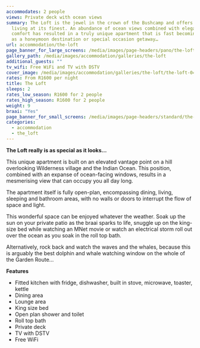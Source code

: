 ```yaml
---
accommodates: 2 people
views: Private deck with ocean views
summary: The Loft is the jewel in the crown of the Bushcamp and offers open plan
  living at its finest. An abundance of ocean views combined with elegant
  comfort has resulted in a truly unique apartment that is fast becoming popular
  as a honeymoon destination or special occasion getaway…
url: accommodation/the-loft
page_banner_for_large_screens: /media/images/page-headers/pano/the-loft.jpg
gallery_path: /media/images/accommodation/galleries/the-loft
additional_guests: ""
tv_wifi: Free WiFi and TV with DSTV
cover_image: /media/images/accommodation/galleries/the-loft/the-loft-04.jpg
rates: From R1600 per night
title: The Loft
sleeps: 2
rates_low_season: R1600 for 2 people
rates_high_season: R1600 for 2 people
weight: 9
braai: "Yes"
page_banner_for_small_screens: /media/images/page-headers/standard/the-loft.jpg
categories:
  - accommodation
  - the_loft
---
```

**The Loft really is as special as it looks…**

This unique apartment is built on an elevated vantage point on a hill overlooking Wilderness village and the Indian Ocean. This position, combined with an expanse of ocean-facing windows, results in a mesmerising view that can occupy you all day long.

The apartment itself is fully open-plan, encompassing dining, living, sleeping and bathroom areas, with no walls or doors to interrupt the flow of space and light.

This wonderful space can be enjoyed whatever the weather. Soak up the sun on your private patio as the braai sparks to life, snuggle up on the king-size bed while watching an MNet movie or watch an electrical storm roll out over the ocean as you soak in the roll top bath. 

Alternatively, rock back and watch the waves and the whales, because this is arguably the best dolphin and whale watching window on the whole of the Garden Route... 

**Features**

* Fitted kitchen with fridge, dishwasher, built in stove, microwave, toaster, kettle
* Dining area
* Lounge area
* King size bed
* Open plan shower and toilet
* Roll top bath
* Private deck
* TV with DSTV
* Free WiFi